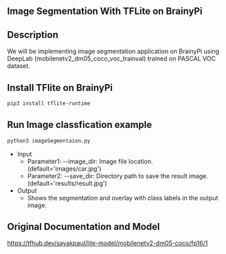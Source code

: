 ## Image Segmentation With TFLite on BrainyPi 
## Description
We will be implementing image segmentation application on BrainyPi using DeepLab (mobilenetv2_dm05_coco_voc_trainval) trained on PASCAL VOC dataset.

## Install TFlite on BrainyPi
```sh
pip3 install tflite-runtime
```

## Run Image classfication example
```sh
python3 imageSegmentaion.py 
```

- Input
  - Parameter1: --image_dir: Image file location. (default='images/car.jpg')
  - Parameter2: --save_dir: Directory path to save the result image. (default='results/result.jpg')
- Output
  - Shows the segmentation and overlay with class labels in the output image.
  
## Original Documentation and Model
https://tfhub.dev/sayakpaul/lite-model/mobilenetv2-dm05-coco/fp16/1
